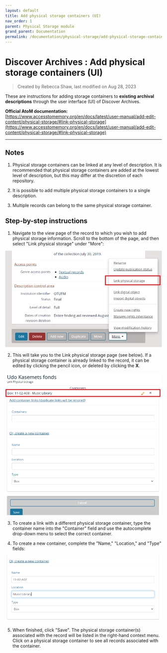 ```yaml
---
layout: default
title: Add physical storage containers (UI)
nav_order: 1
parent: Physical Storage module
grand_parent: Documentation
permalink: /documentation/physical-storage/add-physical-storage-containers-ui
---
```

# Discover Archives : Add physical storage containers (UI)  
> Created by Rebecca Shaw, last modified on Aug 28, 2023

These are instructions for adding storage containers to **existing archival descriptions** through the user interface (UI) of Discover Archives.

**Official AtoM documentation:** [https://www.accesstomemory.org/en/docs/latest/user-manual/add-edit-content/physical-storage/#link-physical-storage](https://www.accesstomemory.org/en/docs/latest/user-manual/add-edit-content/physical-storage/#link-physical-storage)

---

## Notes

1. Physical storage containers can be linked at any level of description. It is recommended that physical storage containers are added at the lowest level of description, but this may differ at the discretion of each repository.

2. It is possible to add multiple physical storage containers to a single description.

3. Multiple records can belong to the same physical storage container.

## Step-by-step instructions

1. Navigate to the view page of the record to which you wish to add physical storage information. Scroll to the bottom of the page, and then select "Link physical storage" under "More":

![](img/202899584.png)

2. This will take you to the Link physical storage page (see below). If a physical storage container is already linked to the record, it can be edited by clicking the pencil icon, or deleted by clicking the **X**.

![](img/202899587.png)

3. To create a link with a different physical storage container, type the container name into the "Container" field and use the autocomplete drop-down menu to select the correct container.

4. To create a new container, complete the "Name," "Location," and "Type" fields:

![](img/202899590.png)

5. When finished, click "Save". The physical storage container(s) associated with the record will be listed in the right-hand context menu. Click on a physical storage container to see all records associated with the container.